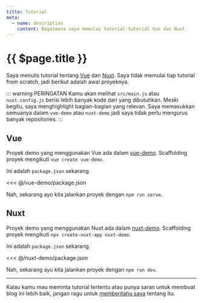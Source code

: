 ```yaml
---
title: Tutorial
meta:
  - name: description
    content: Bagaimana saya memulai tutorial-tutorial Vue dan Nuxt.
---
```


# {{ $page.title }}

Saya menulis tutorial tentang [Vue](https://vuejs.org/) dan [Nuxt](https://nuxtjs.org/). Saya tidak memulai tiap tutorial from scratch, jadi berikut adalah awal proyeknya.

::: warning PERINGATAN
Kamu akan melihat `src/main.js` atau `nuxt.config.js` berisi lebih banyak kode dari yang dibutuhkan. Meski begitu, saya menghighlight bagian-bagian yang relevan. Saya memasukkan semuanya dalam `vue-demo` atau `nuxt-demo` jadi saya tidak perlu mengurus banyak repositories.
:::

## Vue

Proyek demo yang menggunakan Vue ada dalam [vue-demo](https://github.com/yasminzy/blog/tree/master/vue-demo). Scaffolding proyek mengikuti `vue create vue-demo`.

Ini adalah `package.json` sekarang.

<<< @/vue-demo/package.json

Nah, sekarang ayo kita jalankan proyek dengan `npm run serve`.

## Nuxt

Proyek demo yang menggunakan Nuxt ada dalam [nuxt-demo](https://github.com/yasminzy/blog/tree/master/nuxt-demo). Scaffolding proyek mengikuti `npx create-nuxt-app nuxt-demo`.

Ini adalah `package.json` sekarang.

<<< @/nuxt-demo/package.json

Nah, sekarang ayo kita jalankan proyek dengan `npm run dev`.

---

Kalau kamu mau meminta tutorial tertentu atau punya saran untuk membuat blog ini lebih baik, jangan ragu untuk [memberitahu saya](mailto:yasmin@yasminzy.com) tentang itu.
